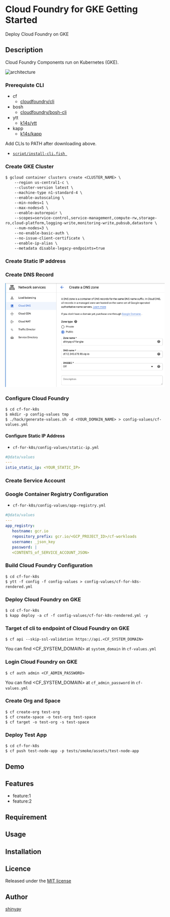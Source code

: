 # Cloud Foundry for GKE Getting Started

Deploy Cloud Foundry on GKE

## Description

Cloud Foundry Components run on Kubernetes (GKE).

![architecture](https://raw.githubusercontent.com/cloudfoundry/cf-k8s-networking/develop/doc/assets/routecontroller-data-flow-diagram.png)

### Prerequiste CLI
- cf
  - [cloudfoundry/cli](https://github.com/cloudfoundry/cli)
- bosh
  - [cloudfoundry/bosh-cli](https://github.com/cloudfoundry/bosh-cli)
- ytt
  - [k14s/ytt](https://github.com/k14s/ytt)
- kapp
  - [k14s/kapp](https://github.com/k14s/kapp)

Add CLIs to PATH after downloading above.

- [`script/install-cli.fish `](script/install-cli.fish)

### Create GKE Cluster

```
$ gcloud container clusters create <CLUSTER_NAME> \
    --region us-central1-c \
    --cluster-version latest \
    --machine-type n1-standard-4 \
    --enable-autoscaling \
    --min-nodes=1 \
    --max-nodes=5 \
    --enable-autorepair \
    --scopes=service-control,service-management,compute-rw,storage-ro,cloud-platform,logging-write,monitoring-write,pubsub,datastore \
    --num-nodes=3 \
    --no-enable-basic-auth \
    --no-issue-client-certificate \
    --enable-ip-alias \
    --metadata disable-legacy-endpoints=true

```

### Create Static IP address

### Create DNS Record

![cloud-dns](images/create-dns.png)

### Configure Cloud Foundry

```
$ cd cf-for-k8s
$ mkdir -p config-values tmp 
$ ./hack/generate-values.sh -d <YOUR_DOMAIN_NAME> > config-values/cf-values.yml
```

#### Configure Static IP Address

- `cf-for-k8s/config-values/static-ip.yml`

```yaml
#@data/values
---
istio_static_ip: <YOUR_STATIC_IP>
```

### Create Service Account

### Google Container Registry Configuration

- `cf-for-k8s/config-values/app-registry.yml`

```yaml
#@data/values
---
app_registry:
   hostname: gcr.io
   repository_prefix: gcr.io/<GCP_PROJECT_ID>/cf-workloads
   username: _json_key
   password: |
   <CONTENTS_of_SERVICE_ACCOUNT_JSON>
```

### Build Cloud Foundry Configuration

```
$ cd cf-for-k8s
$ ytt -f config -f config-values > config-values/cf-for-k8s-rendered.yml
```

### Deploy Cloud Foundry on GKE

```
$ cd cf-for-k8s
$ kapp deploy -a cf -f config-values/cf-for-k8s-rendered.yml -y
```

### Target cf cli to endpoint of Cloud Foundry on GKE

```
$ cf api --skip-ssl-validation https://api.<CF_SYSTEM_DOMAIN>
```

You can find <CF_SYSTEM_DOMAIN> at `system_domain` in `cf-values.yml`

### Login Cloud Foundry on GKE

```
$ cf auth admin <CF_ADMIN_PASSWORD>
```

You can find <CF_SYSTEM_DOMAIN> at `cf_admin_password` in `cf-values.yml`

### Create Org and Space

```
$ cf create-org test-org
$ cf create-space -o test-org test-space
$ cf target -o test-org -s test-space
```

### Deploy Test App

```
$ cd cf-for-k8s
$ cf push test-node-app -p tests/smoke/assets/test-node-app
```


## Demo

## Features

- feature:1
- feature:2

## Requirement

## Usage

## Installation

## Licence

Released under the [MIT license](https://gist.githubusercontent.com/shinyay/56e54ee4c0e22db8211e05e70a63247e/raw/34c6fdd50d54aa8e23560c296424aeb61599aa71/LICENSE)

## Author

[shinyay](https://github.com/shinyay)
